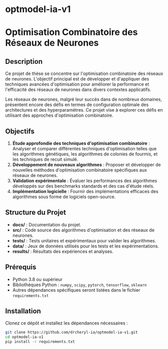 # optmodel-ia-v1
# Optimisation Combinatoire des Réseaux de Neurones

## Description

Ce projet de thèse se concentre sur l'optimisation combinatoire des réseaux de neurones. L'objectif principal est de développer et d'appliquer des techniques avancées d'optimisation pour améliorer la performance et l'efficacité des réseaux de neurones dans divers contextes applicatifs. 

Les réseaux de neurones, malgré leur succès dans de nombreux domaines, présentent encore des défis en termes de configuration optimale des architectures et des hyperparamètres. Ce projet vise à explorer ces défis en utilisant des approches d'optimisation combinatoire.

## Objectifs

1. **Étude approfondie des techniques d'optimisation combinatoire** : Analyser et comparer différentes techniques d'optimisation telles que les algorithmes génétiques, les algorithmes de colonies de fourmis, et les techniques de recuit simulé.
2. **Développement de nouveaux algorithmes** : Proposer et développer de nouvelles méthodes d'optimisation combinatoire spécifiques aux réseaux de neurones.
3. **Validation expérimentale** : Évaluer les performances des algorithmes développés sur des benchmarks standards et des cas d'étude réels.
4. **Implémentation logicielle** : Fournir des implémentations efficaces des algorithmes sous forme de logiciels open-source.

## Structure du Projet

- **docs/** : Documentation du projet.
- **src/** : Code source des algorithmes d'optimisation et des réseaux de neurones.
- **tests/** : Tests unitaires et expérimentaux pour valider les algorithmes.
- **data/** : Jeux de données utilisés pour les tests et les expérimentations.
- **results/** : Résultats des expériences et analyses.

## Prérequis

- Python 3.8 ou supérieur
- Bibliothèques Python : `numpy`, `scipy`, `pytorch`, `tensorflow`, `sklearn`
- Autres dépendances spécifiques seront listées dans le fichier `requirements.txt`

## Installation

Clonez ce dépôt et installez les dépendances nécessaires :

```bash
git clone https://github.com/drcheryl-ia/optmodel-ia-v1.git
cd optmodel-ia-v1
pip install -r requirements.txt

